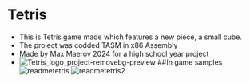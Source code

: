 # Tetris
- This is Tetris game made which features a new piece, a small cube.
- The project was codded TASM in x86 Assembly
- Made by Max Maerov 2024 for a high school year project
- ![Tetris_logo_project-removebg-preview](https://github.com/SwiftyDMax/Tetris/assets/163437026/5a093f3e-ea36-447a-a893-8e762072cf87)
##In game samples
![readmetetris](https://github.com/SwiftyDMax/Tetris/assets/163437026/d1cd9504-f9c1-4a97-855f-0e5815060664)
![readmetetris2](https://github.com/SwiftyDMax/Tetris/assets/163437026/fd85ce94-e18e-4da1-acb4-51fd8b0fb429)

 



































